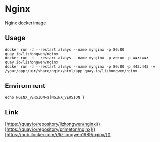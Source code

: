 # Nginx  
  
Nginx docker image
  
## Usage  
  
`docker run -d --restart always --name mynginx -p 80:80 quay.io/lizhongwen/nginx`  
`docker run -d --restart always --name mynginx -p 80:80 -p 443:443 quay.io/lizhongwen/nginx`  
`docker run -d --restart always --name mynginx -p 80:80 -p 443:443 -v /your/app:/usr/share/nginx/html/app quay.io/lizhongwen/nginx`  
  
## Environment  
  
`echo NGINX_VERSION=${NGINX_VERSION }`  
  
## Link  
  
[https://quay.io/repository/lizhongwen/nginx]()  
[https://quay.io/repository/primeton/nginx]()  
[https://hub.docker.com/r/lizhongwen1989/nginx/]()  

